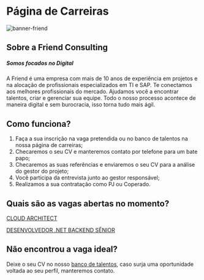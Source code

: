 # Página de Carreiras


![banner-friend](https://s3.amazonaws.com/gupy5/production/companies/590/career/694/images/mainImage.jpg)

## Sobre a Friend Consulting 

##### Somos focados no Digital
A Friend é uma empresa com mais de 10 anos de experiência em projetos e na alocação de profissionais especializados em TI e SAP.
Te conectamos aos melhores profissionais do mercado. Ajudamos você a encontrar talentos, criar e gerenciar sua equipe.
Todo o nosso processo acontece de maneira digital e sem burocracia, isso torna tudo mais ágil.

## Como funciona?

1. Faça a sua inscrição na vaga pretendida ou no banco de talentos na nossa página de carreiras;
2. Checaremos o seu CV e manteremos contato por telefone para um bate papo;
3. Checaremos as suas referências e enviaremos o seu CV para a análise do gestor do projeto;
4. Você participa da entrevista junto ao gestor responsável;
5. Realizamos a sua contratação como PJ ou Coperado.

## Quais são as vagas abertas no momento?

[CLOUD ARCHITECT](https://friend.gupy.io/jobs/776610?jobBoardSource=gupy_public_page)

[DESENVOLVEDOR .NET BACKEND SÊNIOR](https://friend.gupy.io/jobs/685147?jobBoardSource=gupy_public_page)


## Não encontrou a vaga ideal?

Deixe o seu CV no nosso [banco de talentos](https://friend.gupy.io/jobs/79949?jobBoardSource=gupy_public_page), caso surja uma oportunidade voltada ao seu perfil, manteremos contato.

